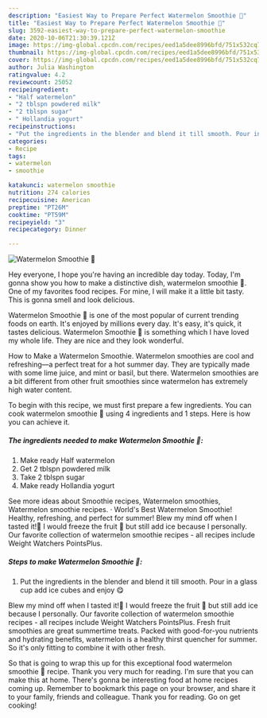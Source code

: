 ```yaml
---
description: "Easiest Way to Prepare Perfect Watermelon Smoothie 🍉"
title: "Easiest Way to Prepare Perfect Watermelon Smoothie 🍉"
slug: 3592-easiest-way-to-prepare-perfect-watermelon-smoothie
date: 2020-10-06T21:30:39.121Z
image: https://img-global.cpcdn.com/recipes/eed1a5dee8996bfd/751x532cq70/watermelon-smoothie-🍉-recipe-main-photo.jpg
thumbnail: https://img-global.cpcdn.com/recipes/eed1a5dee8996bfd/751x532cq70/watermelon-smoothie-🍉-recipe-main-photo.jpg
cover: https://img-global.cpcdn.com/recipes/eed1a5dee8996bfd/751x532cq70/watermelon-smoothie-🍉-recipe-main-photo.jpg
author: Julia Washington
ratingvalue: 4.2
reviewcount: 25052
recipeingredient:
- "Half watermelon"
- "2 tblspn powdered milk"
- "2 tblspn sugar"
- " Hollandia yogurt"
recipeinstructions:
- "Put the ingredients in the blender and blend it till smooth. Pour in a glass cup add ice cubes and enjoy 😋"
categories:
- Recipe
tags:
- watermelon
- smoothie

katakunci: watermelon smoothie 
nutrition: 274 calories
recipecuisine: American
preptime: "PT26M"
cooktime: "PT59M"
recipeyield: "3"
recipecategory: Dinner

---
```



![Watermelon Smoothie 🍉](https://img-global.cpcdn.com/recipes/eed1a5dee8996bfd/751x532cq70/watermelon-smoothie-🍉-recipe-main-photo.jpg)

Hey everyone, I hope you're having an incredible day today. Today, I'm gonna show you how to make a distinctive dish, watermelon smoothie 🍉. One of my favorites food recipes. For mine, I will make it a little bit tasty. This is gonna smell and look delicious.

Watermelon Smoothie 🍉 is one of the most popular of current trending foods on earth. It's enjoyed by millions every day. It's easy, it's quick, it tastes delicious. Watermelon Smoothie 🍉 is something which I have loved my whole life. They are nice and they look wonderful.

How to Make a Watermelon Smoothie. Watermelon smoothies are cool and refreshing—a perfect treat for a hot summer day. They are typically made with some lime juice, and mint or basil, but there. Watermelon smoothies are a bit different from other fruit smoothies since watermelon has extremely high water content.


To begin with this recipe, we must first prepare a few ingredients. You can cook watermelon smoothie 🍉 using 4 ingredients and 1 steps. Here is how you can achieve it.

<!--inarticleads1-->

##### The ingredients needed to make Watermelon Smoothie 🍉:

1. Make ready Half watermelon
1. Get 2 tblspn powdered milk
1. Take 2 tblspn sugar
1. Make ready  Hollandia yogurt


See more ideas about Smoothie recipes, Watermelon smoothies, Watermelon smoothie recipes. · World&#39;s Best Watermelon Smoothie! Healthy, refreshing, and perfect for summer! Blew my mind off when I tasted it!🤯 I would freeze the fruit 🍉 but still add ice because I personally. Our favorite collection of watermelon smoothie recipes - all recipes include Weight Watchers PointsPlus. 

<!--inarticleads2-->

##### Steps to make Watermelon Smoothie 🍉:

1. Put the ingredients in the blender and blend it till smooth. Pour in a glass cup add ice cubes and enjoy 😋


Blew my mind off when I tasted it!🤯 I would freeze the fruit 🍉 but still add ice because I personally. Our favorite collection of watermelon smoothie recipes - all recipes include Weight Watchers PointsPlus. Fresh fruit smoothies are great summertime treats. Packed with good-for-you nutrients and hydrating benefits, watermelon is a healthy thirst quencher for summer. So it&#39;s only fitting to combine it with other fresh. 

So that is going to wrap this up for this exceptional food watermelon smoothie 🍉 recipe. Thank you very much for reading. I'm sure that you can make this at home. There's gonna be interesting food at home recipes coming up. Remember to bookmark this page on your browser, and share it to your family, friends and colleague. Thank you for reading. Go on get cooking!
